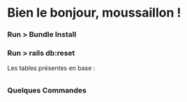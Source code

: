 # **Bien le bonjour, moussaillon !**

### **Run > Bundle Install**
### **Run > rails db:reset**
Les tables présentes en base : 
###### 
###### 
###### 
###### 
###### 

### Quelques Commandes

